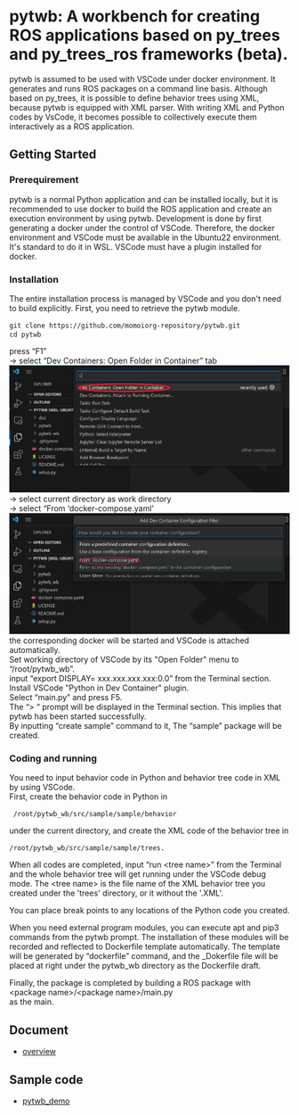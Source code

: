# pytwb: A workbench for creating ROS applications based on py_trees and py_trees_ros frameworks (beta).
pytwb is assumed to be used with VSCode under docker environment. It generates and runs ROS packages on a command line basis. Although based on py_trees, it is possible to define behavior trees using XML, because pytwb is equipped with XML parser.  With writing XML and Python codes by VsCode, it becomes possible to collectively execute them interactively as a ROS application.

## Getting Started
### Prerequirement
pytwb is a normal Python application and can be installed locally, but it is recommended to use docker to build the ROS application and create an execution environment by using pytwb. Development is done by first generating a docker under the control of VSCode. Therefore, the docker environment and VSCode must be available in the Ubuntu22 environment. It's standard to do it in WSL. VSCode must have a plugin installed for docker.

### Installation
The entire installation process is managed by VSCode and you don't need to build explicitly.
First, you need to retrieve the pytwb module.

```
git clone https://github.com/momoiorg-repository/pytwb.git
cd pytwb
```

press “F1”  
 -> select “Dev Containers: Open Folder in Container” tab  
![Open Folder in Container](doc/resource/VSCode1.jpg)  
 -> select current directory as work directory  
 -> select “From ‘docker-compose.yaml’  
![Open Folder in Container](doc/resource/VSCode2.jpg)  
the corresponding docker will be started and VSCode is attached automatically.  
Set working directory of VSCode by its "Open Folder" menu to “/root/pytwb_wb”.  
input “export DISPLAY= xxx.xxx.xxx.xxx:0.0” from the Terminal section.  
Install VSCode "Python in Dev Container" plugin.  
Select “main.py” and press F5.  
The “> “ prompt will be displayed in the Terminal section.   This implies that pytwb has been started successfully.  
By inputting “create sample” command to it, The “sample” package will be created.

### Coding and running
You need to input behavior code in Python and behavior tree code in XML by using VSCode.    
First, create the behavior code in Python in  
```
 /root/pytwb_wb/src/sample/sample/behavior  
```
under the current directory, and create the XML code of the behavior tree in  
```
/root/pytwb_wb/src/sample/sample/trees.
```

When all codes are completed, input “run \<tree name\>” from the Terminal and the whole behavior tree will get running under the VSCode debug mode.
The \<tree name\> is the file name of the XML behavior tree you created under the 'trees' directory, or it without the '.XML'.

You can place break points to any locations of the Python code you created.

When you need external program modules, you can execute apt and pip3 commands from the pytwb prompt.  The installation of these modules will be recorded and reflected to Dockerfile template automatically.  The template will be generated by “dockerfile” command, and the _Dokerfile file will be placed at right under the pytwb_wb directory as the Dockerfile draft.

Finally, the package is completed by building a ROS package with  
\<package name\>/\<package name\>/main.py  
as the main.

## Document
- [overview](doc/overview.md)
## Sample code
- [pytwb_demo](https://github.com/momoiorg-repository/pytwb_demo)
